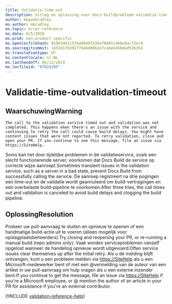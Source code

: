 ```yaml
---
title: Validatie-time-out
description: Uitleg en oplossing voor Docs-buildprobleem validatie-time-out
author: meganbradley
ms.author: mbradley
ms.topic: error-reference
ms.date: 6/5/2019
ms.prod: non-product-specific
ms.openlocfilehash: 018634b1c5fba0848fb36a70d81c46be9acf2ecd
ms.sourcegitcommit: 1e53d17639277bebd89b2e7cabeb45bdad526354
ms.translationtype: HT
ms.contentlocale: nl-NL
ms.lasthandoff: 06/12/2019
ms.locfileid: "67024205"
---
```

# <a name="validation-timeout"></a><span data-ttu-id="3e0c3-103">Validatie-time-out</span><span class="sxs-lookup"><span data-stu-id="3e0c3-103">validation-timeout</span></span>

## <a name="warning"></a><span data-ttu-id="3e0c3-104">Waarschuwing</span><span class="sxs-lookup"><span data-stu-id="3e0c3-104">Warning</span></span>

`The call to the validation service timed out and validation was not completed. This happens when there's an issue with the service and continuing to retry the call could cause build delays. You might have content issues that were not reported. To retry validation, close and open your PR. If you continue to see this message, file an issue via https://SiteHelp.`

<span data-ttu-id="3e0c3-105">Soms kan het door tijdelijke problemen in de validatieservice, zoals een slecht functionerende server, voorkomen dat Docs Build de service op correcte wijze aanroept.</span><span class="sxs-lookup"><span data-stu-id="3e0c3-105">Sometimes transient issues in the validation service, such as a server in a bad state, prevent Docs Build from successfully calling the service.</span></span> <span data-ttu-id="3e0c3-106">De aanroep registreert na drie pogingen een time-out en de validatie wordt geannuleerd om build-vertragingen en een overbelaste build-pipeline te voorkomen.</span><span class="sxs-lookup"><span data-stu-id="3e0c3-106">After three tries, the call times out and validation is canceled to avoid build delays and clogging the build pipeline.</span></span>

## <a name="resolution"></a><span data-ttu-id="3e0c3-107">Oplossing</span><span class="sxs-lookup"><span data-stu-id="3e0c3-107">Resolution</span></span>

<span data-ttu-id="3e0c3-108">Probeer uw pull-aanvraag te sluiten en opnieuw te openen of een handmatige build-actie uit te voeren (alleen mogelijk voor opslagplaatsbeheerders).</span><span class="sxs-lookup"><span data-stu-id="3e0c3-108">Try closing and reopening your PR, or re-running a manual build (repo admins only).</span></span> <span data-ttu-id="3e0c3-109">Vaak worden serviceproblemen vanzelf opgelost wanneer de handeling opnieuw wordt uitgevoerd.</span><span class="sxs-lookup"><span data-stu-id="3e0c3-109">Often service issues clear themselves up after the initial retry.</span></span> <span data-ttu-id="3e0c3-110">Als u de melding blijft ontvangen, kunt u een probleem melden via [https://SiteHelp](https://SiteHelp) als u een Microsoft-medewerker bent of met een @vermelding van de auteur van een artikel in uw pull-aanvraag om hulp vragen als u een externe inzender bent.</span><span class="sxs-lookup"><span data-stu-id="3e0c3-110">If you continue to get the message, file an issue via [https://SiteHelp](https://SiteHelp) if you're a Microsoft employee, or @ mention the author of an article in your PR for assistance if you're an external contributor.</span></span>

<!--make sure to add this file to your includes folder and verify the path-->
[!INCLUDE [validation-reference-help](includes/validation-reference-help.md)]
